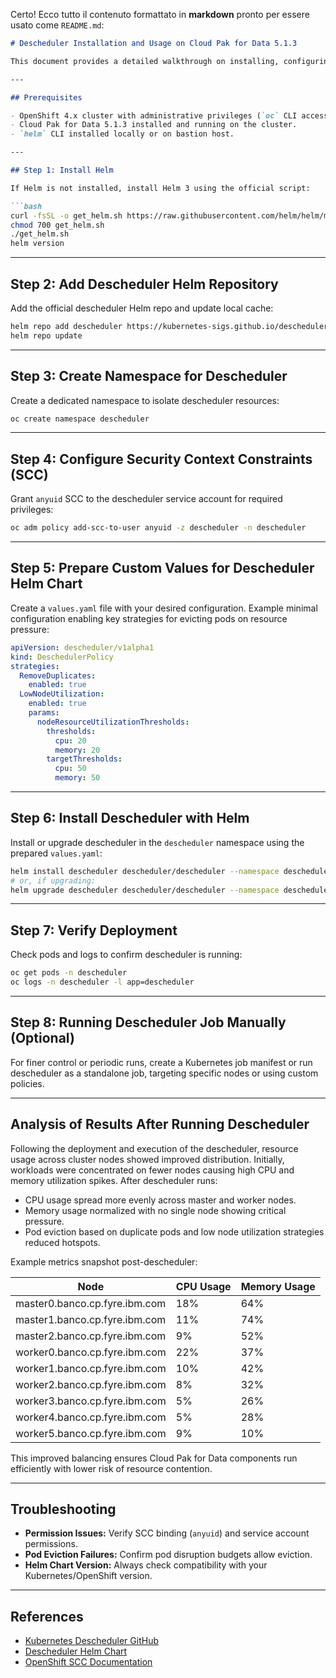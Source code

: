Certo! Ecco tutto il contenuto formattato in **markdown** pronto per essere usato come `README.md`:

````markdown
# Descheduler Installation and Usage on Cloud Pak for Data 5.1.3

This document provides a detailed walkthrough on installing, configuring, and running Kubernetes Descheduler in an OpenShift environment hosting Cloud Pak for Data 5.1.3. The goal is to optimize pod distribution across cluster nodes by evicting pods from overloaded nodes and improving resource balancing.

---

## Prerequisites

- OpenShift 4.x cluster with administrative privileges (`oc` CLI access).
- Cloud Pak for Data 5.1.3 installed and running on the cluster.
- `helm` CLI installed locally or on bastion host.

---

## Step 1: Install Helm

If Helm is not installed, install Helm 3 using the official script:

```bash
curl -fsSL -o get_helm.sh https://raw.githubusercontent.com/helm/helm/main/scripts/get-helm-3
chmod 700 get_helm.sh
./get_helm.sh
helm version
````

---

## Step 2: Add Descheduler Helm Repository

Add the official descheduler Helm repo and update local cache:

```bash
helm repo add descheduler https://kubernetes-sigs.github.io/descheduler/
helm repo update
```

---

## Step 3: Create Namespace for Descheduler

Create a dedicated namespace to isolate descheduler resources:

```bash
oc create namespace descheduler
```

---

## Step 4: Configure Security Context Constraints (SCC)

Grant `anyuid` SCC to the descheduler service account for required privileges:

```bash
oc adm policy add-scc-to-user anyuid -z descheduler -n descheduler
```

---

## Step 5: Prepare Custom Values for Descheduler Helm Chart

Create a `values.yaml` file with your desired configuration. Example minimal configuration enabling key strategies for evicting pods on resource pressure:

```yaml
apiVersion: descheduler/v1alpha1
kind: DeschedulerPolicy
strategies:
  RemoveDuplicates:
    enabled: true
  LowNodeUtilization:
    enabled: true
    params:
      nodeResourceUtilizationThresholds:
        thresholds:
          cpu: 20
          memory: 20
        targetThresholds:
          cpu: 50
          memory: 50
```

---

## Step 6: Install Descheduler with Helm

Install or upgrade descheduler in the `descheduler` namespace using the prepared `values.yaml`:

```bash
helm install descheduler descheduler/descheduler --namespace descheduler -f values.yaml
# or, if upgrading:
helm upgrade descheduler descheduler/descheduler --namespace descheduler -f values.yaml
```

---

## Step 7: Verify Deployment

Check pods and logs to confirm descheduler is running:

```bash
oc get pods -n descheduler
oc logs -n descheduler -l app=descheduler
```

---

## Step 8: Running Descheduler Job Manually (Optional)

For finer control or periodic runs, create a Kubernetes job manifest or run descheduler as a standalone job, targeting specific nodes or using custom policies.

---

## Analysis of Results After Running Descheduler

Following the deployment and execution of the descheduler, resource usage across cluster nodes showed improved distribution. Initially, workloads were concentrated on fewer nodes causing high CPU and memory utilization spikes. After descheduler runs:

* CPU usage spread more evenly across master and worker nodes.
* Memory usage normalized with no single node showing critical pressure.
* Pod eviction based on duplicate pods and low node utilization strategies reduced hotspots.


Example metrics snapshot post-descheduler:

| Node                          | CPU Usage | Memory Usage |
| ----------------------------- | --------- | ------------ |
| master0.banco.cp.fyre.ibm.com | 18%       | 64%          |
| master1.banco.cp.fyre.ibm.com | 11%       | 74%          |
| master2.banco.cp.fyre.ibm.com | 9%        | 52%          |
| worker0.banco.cp.fyre.ibm.com | 22%       | 37%          |
| worker1.banco.cp.fyre.ibm.com | 10%       | 42%          |
| worker2.banco.cp.fyre.ibm.com | 8%        | 32%          |
| worker3.banco.cp.fyre.ibm.com | 5%        | 26%          |
| worker4.banco.cp.fyre.ibm.com | 5%        | 28%          |
| worker5.banco.cp.fyre.ibm.com | 9%        | 10%          |

This improved balancing ensures Cloud Pak for Data components run efficiently with lower risk of resource contention.

---

## Troubleshooting

* **Permission Issues:** Verify SCC binding (`anyuid`) and service account permissions.
* **Pod Eviction Failures:** Confirm pod disruption budgets allow eviction.
* **Helm Chart Version:** Always check compatibility with your Kubernetes/OpenShift version.

---

## References

* [Kubernetes Descheduler GitHub](https://github.com/kubernetes-sigs/descheduler)
* [Descheduler Helm Chart](https://github.com/kubernetes-sigs/descheduler/tree/master/charts/descheduler)
* [OpenShift SCC Documentation](https://docs.openshift.com/container-platform/latest/authentication/managing-security-context-constraints.html)

